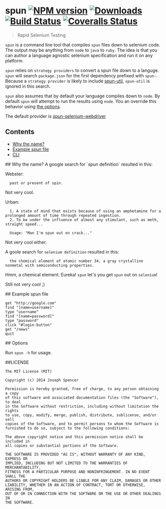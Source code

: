 # spun [![NPM version][npm-image]][npm-url] [![Downloads][downloads-image]][npm-url] [![Build Status][travis-image]][travis-url] [![Coveralls Status][coveralls-image]][coveralls-url]
> Rapid Selenium Testing

`spun` is a command line tool that compiles `spun` files down to selenium code.  The
output may be anything from `node` to `java` to `ruby`.  The idea is that you can
author a language agnostic selenium specification and run it on any platform.

`spun` relies on `strategy providers` to convert a spun file down to a languge.
`spun` will search `package.json` for the first dependency prefixed with
`spun-`.  Because a `strategy provider` is likely to include [spun-util](https://github.com/spunjs/spun-util.git),
`spun-util` is ignored in this search.

`spun` also assumes that by default your language compiles down to `node`.  By default
`spun` will attempt to run the results using `node`.  You an override this behavior
using [the options](#options).

The default provider is [spun-selenium-webdriver](https://github.com/spunjs/spun-selenium-webdriver)

## Contents
* [Why the name?](#whyTheName)
* [Example spun file](#exampleSpunFile)
* [CLI](#options)

<a name="whyTheName" />
## Why the name?
A google search for `spun definition` resulted in this:

Webster:
```
  past or present of spin.
```

Not very cool.

Urban:
```
  1. A state of mind that exists because of using an amphetamine for a prolonged amount of time through repeated ingestion.
  2. To be under the influence of almost any stimulant, such as meth, straight speed...

  Usage: "Man I'm spun out on crack..."
```

Not very cool either.

A goole search for `selenium definition` resulted in this:
```
  the chemical element of atomic number 34, a gray crystalline nonmetal with semiconducting properties.
```

Hmm, a chemical element.  Eureka!  `spun` let's you get `spun` out on `selenium`!

Still not very cool ;)

<a name="exampleSpunFile" />
## Example spun file

```spun
get "http://google.com"
find "[name=username]"
type "username"
find "[name=password]"
type "password"
click "#login-button"
get "/news"
quit
```

<a name="options"/>
## Options

Run `spun -h` for usage.

##LICENSE
``````
The MIT License (MIT)

Copyright (c) 2014 Joseph Spencer

Permission is hereby granted, free of charge, to any person obtaining a copy
of this software and associated documentation files (the "Software"), to deal
in the Software without restriction, including without limitation the rights
to use, copy, modify, merge, publish, distribute, sublicense, and/or sell
copies of the Software, and to permit persons to whom the Software is
furnished to do so, subject to the following conditions:

The above copyright notice and this permission notice shall be included in
all copies or substantial portions of the Software.

THE SOFTWARE IS PROVIDED "AS IS", WITHOUT WARRANTY OF ANY KIND, EXPRESS OR
IMPLIED, INCLUDING BUT NOT LIMITED TO THE WARRANTIES OF MERCHANTABILITY,
FITNESS FOR A PARTICULAR PURPOSE AND NONINFRINGEMENT. IN NO EVENT SHALL THE
AUTHORS OR COPYRIGHT HOLDERS BE LIABLE FOR ANY CLAIM, DAMAGES OR OTHER
LIABILITY, WHETHER IN AN ACTION OF CONTRACT, TORT OR OTHERWISE, ARISING FROM,
OUT OF OR IN CONNECTION WITH THE SOFTWARE OR THE USE OR OTHER DEALINGS IN
THE SOFTWARE.
``````

[downloads-image]: http://img.shields.io/npm/dm/spun.svg
[npm-url]: https://npmjs.org/package/spun
[npm-image]: http://img.shields.io/npm/v/spun.svg

[travis-url]: https://travis-ci.org/spunjs/spun
[travis-image]: http://img.shields.io/travis/spunjs/spun.svg

[coveralls-url]: https://coveralls.io/r/spunjs/spun
[coveralls-image]: http://img.shields.io/coveralls/spunjs/spun/master.svg
